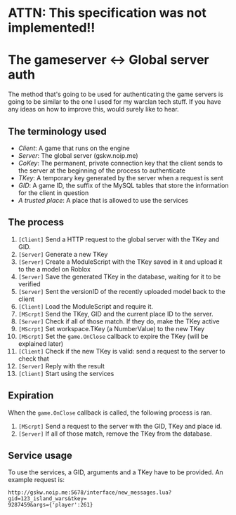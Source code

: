 # ATTN: This specification was not implemented!!

The gameserver ↔ Global server auth
=====================================
The method that's going to be used for authenticating the game servers is going 
to be similar to the one I used for my warclan tech stuff. If you have any ideas
on how to improve this, would surely like to hear.

The terminology used
--------------------
- *Client*: A game that runs on the engine
- *Server*: The global server (gskw.noip.me)
- *CoKey*: The permanent, private connection key that the client sends to the
  server at the beginning of the process to authenticate
- *TKey*: A temporary key generated by the server when a request is sent
- *GID*: A game ID, the suffix of the MySQL tables that store the information for
  the client in question
- *A trusted place*: A place that is allowed to use the services

The process
-----------

1.  `[Client]` Send a HTTP request to the global server with the TKey and GID.
2.  `[Server]` Generate a new TKey
3.  `[Server]` Create a ModuleScript with the TKey saved in it and upload it to
    the a model on Roblox
4.  `[Server]` Save the generated TKey in the database, waiting for it to be
    verified
5.  `[Server]` Sent the versionID of the recently uploaded model back to the
    client
6.  `[Client]` Load the ModuleScript and require it.
7.  `[MScrpt]` Send the TKey, GID and the current place ID to the server.
8.  `[Server]` Check if all of those match. If they do, make the TKey active
9.  `[MScrpt]` Set workspace.TKey (a NumberValue) to the new TKey
10. `[MScrpt]` Set the `game.OnClose` callback to expire the TKey (will be 
    explained later)
11. `[Client]` Check if the new TKey is valid: send a request to the server to 
    check that
12. `[Server]` Reply with the result
13. `[Client]` Start using the services

Expiration
----------
When the `game.OnClose` callback is called, the following process is ran.

1. `[MScrpt]` Send a request to the server with the GID, TKey and place id.
2. `[Server]` If all of those match, remove the TKey from the database.

Service usage
-------------
To use the services, a GID, arguments and a TKey have to be provided. An example
request is:

    http://gskw.noip.me:5678/interface/new_messages.lua?gid=123_island_wars&tkey=
    9287459&args={'player':261}